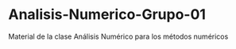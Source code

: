 Analisis-Numerico-Grupo-01
==========================

Material de la clase Análisis Numérico para los métodos numéricos

